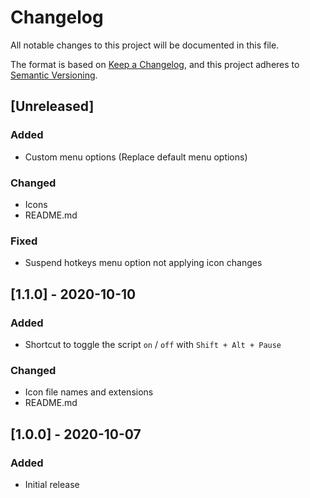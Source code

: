 # Changelog

All notable changes to this project will be documented in this file.

The format is based on [Keep a Changelog](https://keepachangelog.com/en/1.0.0/),
and this project adheres to [Semantic Versioning](https://semver.org/spec/v2.0.0.html).

## [Unreleased]

### Added

- Custom menu options (Replace default menu options)

### Changed

- Icons
- README.md

### Fixed

- Suspend hotkeys menu option not applying icon changes

## [1.1.0] - 2020-10-10

### Added

- Shortcut to toggle the script `on` / `off` with `Shift + Alt + Pause`

### Changed

- Icon file names and extensions
- README.md

## [1.0.0] - 2020-10-07

### Added

- Initial release
